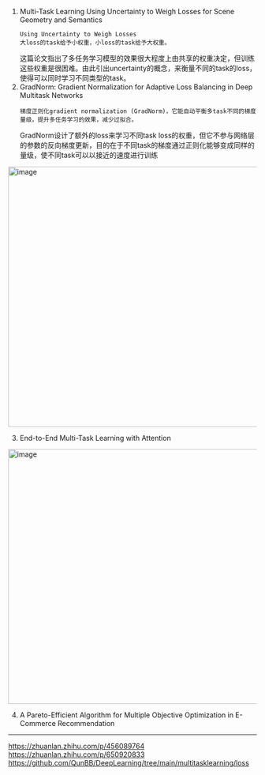 1. Multi-Task Learning Using Uncertainty to Weigh Losses for Scene Geometry and Semantics
   ```
   Using Uncertainty to Weigh Losses
   大loss的task给予小权重，小loss的task给予大权重。
   ```
   这篇论文指出了多任务学习模型的效果很大程度上由共享的权重决定，但训练这些权重是很困难。由此引出uncertainty的概念，来衡量不同的task的loss，使得可以同时学习不同类型的task。
2. GradNorm: Gradient Normalization for Adaptive Loss Balancing in Deep Multitask Networks
   ```
   梯度正则化gradient normalization (GradNorm)，它能自动平衡多task不同的梯度量级，提升多任务学习的效果，减少过拟合。
   ```
   GradNorm设计了额外的loss来学习不同task loss的权重，但它不参与网络层的参数的反向梯度更新，目的在于不同task的梯度通过正则化能够变成同样的量级，使不同task可以以接近的速度进行训练
<img width="527" alt="image" src="https://github.com/Hlufies/Algorithm_Learning/assets/130231524/586c0e66-87e9-480c-b2d4-c34a1b1477a6">  

3. End-to-End Multi-Task Learning with Attention  
<img width="516" alt="image" src="https://github.com/Hlufies/Algorithm_Learning/assets/130231524/0085a69f-00f6-4d35-ac07-beaeaf3f1e3d">

4. A Pareto-Efficient Algorithm for Multiple Objective Optimization in E-Commerce Recommendation



--------------------------------------------------------------
https://zhuanlan.zhihu.com/p/456089764     
https://zhuanlan.zhihu.com/p/650920833
https://github.com/QunBB/DeepLearning/tree/main/multitasklearning/loss
   
